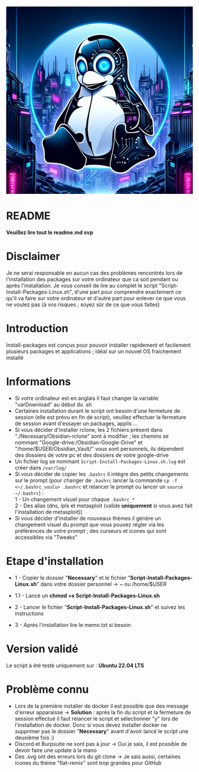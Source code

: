 ![pingouin](./Necessary/Images/Linux.png)

# README

**Veuillez lire tout le readme.md svp**

# Disclaimer

Je ne serai responsable en aucun cas des problèmes rencontrés lors de l'installation des packages sur votre ordinateur que ca soit pendant ou après l'installation. Je vous conseil de lire au complet le script "Script-Install-Packages-Linux.sh", d'une part pour comprendre exactement ce qu'il va faire sur votre ordinateur et d'autre part pour enlever ce que vous ne voulez pas (à vos risques ; soyez sûr de ce que vous faites)

# Introduction

Install-packages est conçus pour pouvoir installer rapidement et facilement plusieurs packages et applications ; idéal sur un nouvel OS fraichement installé

# Informations

- Si votre ordinateur est en anglais il faut changer la variable "varDownload" au début du .sh
- Certaines installation durant le script ont besoin d'une fermeture de session (elle est prévu en fin de script), veuillez effectuer la fermeture de session avant d'essayer un packages, applis ...
- Si vous décider d'installer rclone, les 2 fichiers présent dans "./Necessary/Obsidian-rclone" sont à modifier ; les chemins se nommant "Google-drive:/Obsidian-Google-Drive" et "/home/$USER/Obsidian_Vault/" vous sont personnels, ils dépendent des dossiers de votre pc et des dossiers de votre google-drive
- Un fichier log se nommant `Script-Install-Packages-Linux.sh.log` est créer dans `/var/log/`
- Si vous décider de copier les `.bashrc` il intègre des petits changements sur le prompt (pour changer de `.bashrc` lancer la commande `cp -f <~/.bashrc_voulu> .bashrc` et relancer le prompt ou lancer un `source ~/.bashrc`) :<br>
1 - Un changement visuel pour chaque `.bashrc_*`<br>
2 - Des alias (dns, ipls et metasploit (valide **uniquement** si vous avez fait l'installation de metasploit))
- Si vous décider d'installer de nouveaux thèmes il génère un changement visuel du prompt que vous pouvez régler via les préférences de votre prompt ; des curseurs et icones qui sont accessibles via "Tweaks" 

# Etape d'installation

- 1 - Copier le dossier "**Necessary**" et le fichier "**Script-Install-Packages-Linux.sh**" dans votre dossier personnel -> ~ ou /home/$USER

- 1.1 - Lancé un **chmod +x Script-Install-Packages-Linux.sh**

- 2 - Lancer le fichier "**Script-Install-Packages-Linux.sh**" et suivez les instructions

- 3 - Après l'installation lire le memo.txt si besoin

# Version validé

Le script à été testé uniquement sur : 
**Ubuntu 22.04 LTS**

# Problème connu

- Lors de la première installer de docker il est possible que des message d'erreur apparaisse -> **Solution** : après la fin du script et la fermeture de session effectué il faut relancer le script et sélectionner "y" lors de l'installation de docker. Donc si vous devez installer docker ne supprimer pas le dossier "**Necessary**" avant d'avoir lancé le script une deuxième fois :)
- Discord et Burpsuite ne sont pas à jour -> Oui je sais, il est possible de devoir faire une update à la mano
- Des .svg ont des erreurs lors du git clone -> Je sais aussi, certaines icones du thème "flat-remix" sont trop grandes pour GitHub
